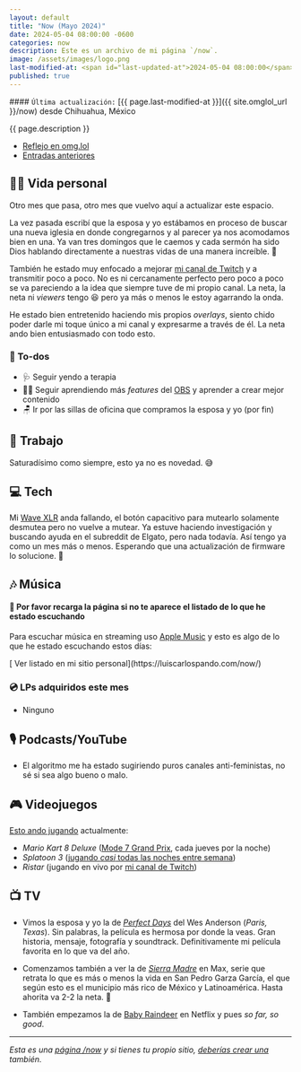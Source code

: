 ```yaml
---
layout: default
title: "Now (Mayo 2024)"
date: 2024-05-04 08:00:00 -0600
categories: now
description: Este es un archivo de mi página `/now`.
image: /assets/images/logo.png
last-modified-at: <span id="last-updated-at">2024-05-04 08:00:00</span>
published: true
---
```


<div class="card last-updated my-3 text-center">
<div class="card-body rounded">
#### <code>Última actualización:</code> [{{ page.last-modified-at }}]({{ site.omglol_url }}/now) desde Chihuahua, México
</div>
</div>

<p class="text-center">{{ page.description }}</p>

<div class="text-center">
<ul class="list-inline">
<li class="list-inline-item">
<a class="btn btn-primary btn-sm" href="{{ site.omglol_url }}/now">
<i class="fa-solid fa-heart"></i> Reflejo en omg.lol
</a>
</li>
<li class="list-inline-item">
<a class="btn btn-primary btn-sm" href="{{ site.url }}/category/now/">
<i class="fa-solid fa-list-ul"></i> Entradas anteriores
</a>
</li>
</ul>
</div>

## 👦🏻 Vida personal
Otro mes que pasa, otro mes que vuelvo aquí a actualizar este espacio.

La vez pasada escribí que la esposa y yo estábamos en proceso de buscar una nueva iglesia en donde congregarnos y al parecer ya nos acomodamos bien en una. Ya van tres domingos que le caemos y cada sermón ha sido Dios hablando directamente a nuestras vidas de una manera increíble. 🥰

También he estado muy enfocado a mejorar [mi canal de Twitch](https://www.twitch.tv/itsmemijo) y a transmitir poco a poco. No es ni cercanamente perfecto pero poco a poco se va pareciendo a la idea que siempre tuve de mi propio canal. La neta, la neta ni *viewers* tengo 😆 pero ya más o menos le estoy agarrando la onda.

He estado bien entretenido haciendo mis propios *overlays*, siento chido poder darle mi toque único a mi canal y expresarme a través de él. La neta ando bien entusiasmado con todo esto.

### 📝 To-dos
- 🩺 Seguir yendo a terapia
- 🧑‍💻 Seguir aprendiendo más *features* del [OBS](https://obsproject.com/) y aprender a crear mejor contenido
- 🪑 Ir por las sillas de oficina que compramos la esposa y yo (por fin)

## 💼 Trabajo
Saturadísimo como siempre, esto ya no es novedad. 😅

## 💻 Tech
Mi [Wave XLR](https://www.elgato.com/us/en/p/wave-xlr) anda fallando, el botón capacitivo para mutearlo solamente desmutea pero no vuelve a mutear. Ya estuve haciendo investigación y buscando ayuda en el subreddit de Elgato, pero nada todavía. Así tengo ya como un mes más o menos. Esperando que una actualización de firmware lo solucione. 🙏

## 🎶 Música
#### 🔄 Por favor recarga la página si no te aparece el listado de lo que he estado escuchando
Para escuchar música en streaming uso [Apple Music](https://music.apple.com/profile/luiscarlospando) y esto es algo de lo que he estado escuchando estos días:

<ul id="lastfm-top-artists"></ul>

<span class="omg-lol-now-page-element">
[<i class="fa-solid fa-up-right-from-square"></i> Ver listado en mi sitio personal](https://luiscarlospando.com/now/)
</span>

### 💿 LPs adquiridos este mes
- Ninguno

## 🎙 Podcasts/YouTube
- El algoritmo me ha estado sugiriendo puros canales anti-feministas, no sé si sea algo bueno o malo.

## 🎮 Videojuegos
[Esto ando jugando](https://luiscarlospando.com/games) actualmente:

- *Mario Kart 8 Deluxe* ([Mode 7 Grand Prix](https://luiscarlospando.com/games/mario-kart/), cada jueves por la noche)
- *Splatoon 3* ([jugando *casi* todas las noches entre semana](https://luiscarlospando.com/games/splatoon/))
- *Ristar* (jugando en vivo por [mi canal de Twitch](https://www.twitch.tv/itsmemijo))

## 📺 TV
- Vimos la esposa y yo la de [*Perfect Days*](https://mubi.com/en/mx/films/perfect-days) del Wes Anderson (*Paris, Texas*). Sin palabras, la película es hermosa por donde la veas. Gran historia, mensaje, fotografía y soundtrack. Definitivamente mi película favorita en lo que va del año.

- Comenzamos también a ver la de [*Sierra Madre*](https://www.youtube.com/watch?v=thCM0hp5jWs) en Max, serie que retrata lo que es más o menos la vida en San Pedro Garza García, el que según esto es el municipio más rico de México y Latinoamérica. Hasta ahorita va 2-2 la neta. 🤣

- También empezamos la de [Baby Raindeer](https://www.youtube.com/watch?v=eafm1gB6SCM) en Netflix y pues *so far, so good*.

---

*Esta es una [página /now](https://nownownow.com/about) y si tienes tu propio sitio, [deberías crear una](https://nownownow.com/about) también.*
